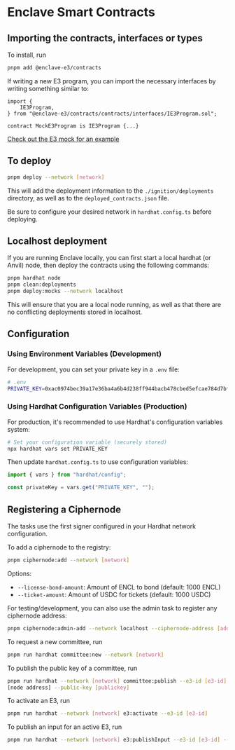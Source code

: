 # Enclave Smart Contracts

## Importing the contracts, interfaces or types

To install, run

```sh
pnpm add @enclave-e3/contracts
```

If writing a new E3 program, you can import the necessary interfaces by writing
something similar to:

```solidity
import {
    IE3Program,
} from "@enclave-e3/contracts/contracts/interfaces/IE3Program.sol";

contract MockE3Program is IE3Program {...}
```

[Check out the E3 mock for an example](./contracts/test/MockE3Program.sol)

## To deploy

```sh
pnpm deploy --network [network]
```

This will add the deployment information to the `./ignition/deployments`
directory, as well as to the `deployed_contracts.json` file.

Be sure to configure your desired network in `hardhat.config.ts` before
deploying.

## Localhost deployment

If you are running Enclave locally, you can first start a local hardhat (or
Anvil) node, then deploy the contracts using the following commands:

```sh
pnpm hardhat node
pnpm clean:deployments
pnpm deploy:mocks --network localhost
```

This will ensure that you are a local node running, as well as that there are no
conflicting deployments stored in localhost.

## Configuration

### Using Environment Variables (Development)

For development, you can set your private key in a `.env` file:

```sh
# .env
PRIVATE_KEY=0xac0974bec39a17e36ba4a6b4d238ff944bacb478cbed5efcae784d7bf4f2ff80
```

### Using Hardhat Configuration Variables (Production)

For production, it's recommended to use Hardhat's configuration variables
system:

```sh
# Set your configuration variable (securely stored)
npx hardhat vars set PRIVATE_KEY

```

Then update `hardhat.config.ts` to use configuration variables:

```typescript
import { vars } from "hardhat/config";

const privateKey = vars.get("PRIVATE_KEY", "");
```

## Registering a Ciphernode

The tasks use the first signer configured in your Hardhat network configuration.

To add a ciphernode to the registry:

```sh
pnpm ciphernode:add --network [network]
```

Options:

- `--license-bond-amount`: Amount of ENCL to bond (default: 1000 ENCL)
- `--ticket-amount`: Amount of USDC for tickets (default: 1000 USDC)

For testing/development, you can also use the admin task to register any
ciphernode address:

```sh
pnpm ciphernode:admin-add --network localhost --ciphernode-address [address]
```

To request a new committee, run

```sh
pnpm run hardhat committee:new --network [network]
```

To publish the public key of a committee, run

```sh
pnpm run hardhat --network [network] committee:publish --e3-id [e3-id] --nodes [node address],
[node address] --public-key [publickey]
```

To activate an E3, run

```sh
pnpm run hardhat --network [network] e3:activate --e3-id [e3-id]
```

To publish an input for an active E3, run

```sh
pnpm run hardhat --network [network] e3:publishInput --e3-id [e3-id] --data [input data]
```
